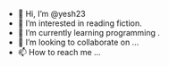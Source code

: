 - 👋 Hi, I’m @yesh23
- 👀 I’m interested in reading fiction.
- 🌱 I’m currently learning programming .
- 💞️ I’m looking to collaborate on ...
- 📫 How to reach me ...

<!---
yesh23/yesh23 is a ✨ special ✨ repository because its `README.md` (this file) appears on your GitHub profile.
You can click the Preview link to take a look at your changes.
--->

